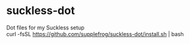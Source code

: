# suckless-dot
Dot files for my Suckless setup  
curl -fsSL https://github.com/supplefrog/suckless-dot/install.sh | bash  
